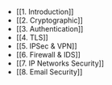 - [[1. Introduction]]
- [[2. Cryptographic]]
- [[3. Authentication]]
- [[4. TLS]]
- [[5. IPSec & VPN]]
- [[6. Firewall & IDS]]
- [[7. IP Networks Security]]
- [[8. Email Security]]
